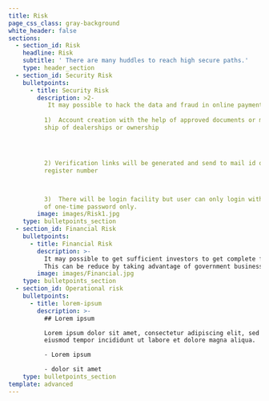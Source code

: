 ```yaml
---
title: Risk
page_css_class: gray-background
white_header: false
sections:
  - section_id: Risk
    headline: Risk
    subtitle: ' There are many huddles to reach high secure paths.'
    type: header_section
  - section_id: Security Risk
    bulletpoints:
      - title: Security Risk
        description: >2-
           It may possible to hack the data and fraud in online payment.  This can be reduce by providing 3 step verification  
           
          1)  Account creation with the help of approved documents or member
          ship of dealerships or ownership  




          2) Verification links will be generated and send to mail id or
          register number  



          3)  There will be login facility but user can only login with the help
          of one-time password only.
        image: images/Risk1.jpg
    type: bulletpoints_section
  - section_id: Financial Risk
    bulletpoints:
      - title: Financial Risk
        description: >-
          It may possible to get sufficient investors to get complete finance.
          This can be reduce by taking advantage of government business loan. 
        image: images/Financial.jpg
    type: bulletpoints_section
  - section_id: Operational risk
    bulletpoints:
      - title: lorem-ipsum
        description: >-
          ## Lorem ipsum

          Lorem ipsum dolor sit amet, consectetur adipiscing elit, sed do
          eiusmod tempor incididunt ut labore et dolore magna aliqua.

          - Lorem ipsum

          - dolor sit amet
    type: bulletpoints_section
template: advanced
---
```

